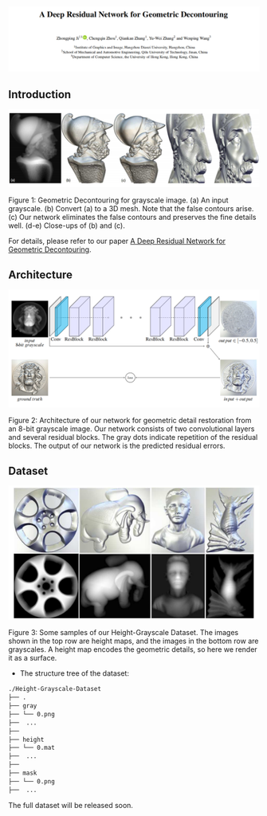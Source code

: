 <img src="./paper.png" width="700px"/>

## Introduction

<img src="./teaser.png" width="700px"/>

Figure 1: Geometric Decontouring for grayscale image. (a) An input grayscale. (b) Convert (a) to a 3D mesh. Note that the false contours arise. (c) Our network eliminates the false contours and preserves the fine details well. (d-e) Close-ups of (b) and (c).

For details, please refer to our paper [A Deep Residual Network for Geometric Decontouring](./GDCNet_PG2020.pdf).

## Architecture

<img src="./network.png" width="700px"/>

Figure 2: Architecture of our network for geometric detail restoration from an 8-bit grayscale image. Our network consists of two convolutional layers and several residual blocks. The gray dots indicate repetition of the residual blocks. The output of our network is the predicted residual errors.


## Dataset

<img src="./dataset.png" width="700px"/>

Figure 3: Some samples of our Height-Grayscale Dataset. The images shown in the top row are height maps, and the images in the bottom row are grayscales. A height map encodes the geometric details, so here we render it as a surface.


- The structure tree of the dataset:
```bash
./Height-Grayscale-Dataset
├── .
├── gray
├── └── 0.png
├──  ...
├──
├── height
├── └── 0.mat
├──  ...
├──
├── mask
├── └── 0.png
├──  ...  

```



The full dataset will be released soon.  